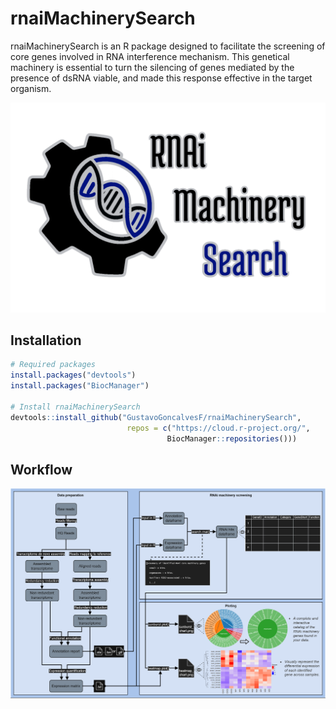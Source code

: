 # rnaiMachinerySearch

rnaiMachinerySearch is an R package designed to facilitate the screening of core genes involved in RNA interference mechanism. This genetical machinery is essential to turn the silencing of genes mediated by the presence of dsRNA viable, and made this response effective in the target organism.

![Logo](https://github.com/GustavoGoncalvesF/RNAiMachinerySearch/blob/master/man/figures/logo.png)

## Installation
```r
# Required packages
install.packages("devtools")
install.packages("BiocManager")

# Install rnaiMachinerySearch
devtools::install_github("GustavoGoncalvesF/rnaiMachinerySearch",
                          repos = c("https://cloud.r-project.org/",
                                   BiocManager::repositories()))
```
## Workflow
![Workflow](https://github.com/GustavoGoncalvesF/RNAiMachinerySearch/blob/master/man/figures/workflow.png)
